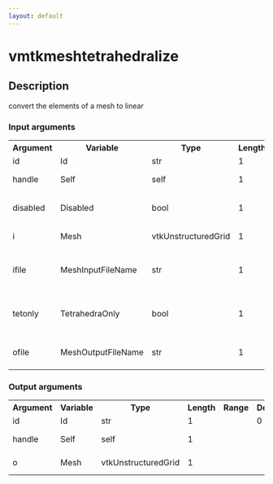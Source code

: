 ```yaml
---
layout: default
---
```

<h1>vmtkmeshtetrahedralize</h1>
<h2>Description</h2>
convert the elements of a mesh to linear
<h3>Input arguments</h3>
<table class="vmtkscripts">
<tr>
<th>Argument</th><th>Variable</th><th>Type</th><th>Length</th><th>Range</th><th>Default</th><th>Description</th>
</tr>
<tr><td>id</td><td>Id</td><td>str</td><td>1</td><td></td><td>0</td><td>script id</td>
</tr>
<tr><td>handle</td><td>Self</td><td>self</td><td>1</td><td></td><td></td><td>handle to self</td>
</tr>
<tr><td>disabled</td><td>Disabled</td><td>bool</td><td>1</td><td></td><td>0</td><td>disable execution and piping</td>
</tr>
<tr><td>i</td><td>Mesh</td><td>vtkUnstructuredGrid</td><td>1</td><td></td><td></td><td>the input mesh</td>
</tr>
<tr><td>ifile</td><td>MeshInputFileName</td><td>str</td><td>1</td><td></td><td></td><td>filename for the default Mesh reader</td>
</tr>
<tr><td>tetonly</td><td>TetrahedraOnly</td><td>bool</td><td>1</td><td></td><td>0</td><td>toggle suppression of 1D and 2D cells</td>
</tr>
<tr><td>ofile</td><td>MeshOutputFileName</td><td>str</td><td>1</td><td></td><td></td><td>filename for the default Mesh writer</td>
</tr>
</table><h3>Output arguments</h3>
<table class="vmtkscripts">
<tr>
<th>Argument</th><th>Variable</th><th>Type</th><th>Length</th><th>Range</th><th>Default</th><th>Description</th>
</tr>
<tr><td>id</td><td>Id</td><td>str</td><td>1</td><td></td><td>0</td><td>script id</td>
</tr>
<tr><td>handle</td><td>Self</td><td>self</td><td>1</td><td></td><td></td><td>handle to self</td>
</tr>
<tr><td>o</td><td>Mesh</td><td>vtkUnstructuredGrid</td><td>1</td><td></td><td></td><td>the output mesh</td>
</tr>
</table>
